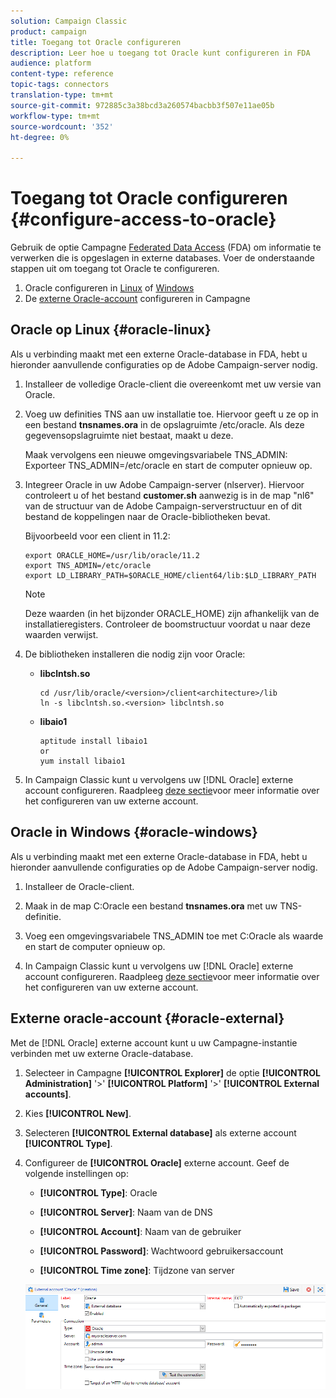 ```yaml
---
solution: Campaign Classic
product: campaign
title: Toegang tot Oracle configureren
description: Leer hoe u toegang tot Oracle kunt configureren in FDA
audience: platform
content-type: reference
topic-tags: connectors
translation-type: tm+mt
source-git-commit: 972885c3a38bcd3a260574bacbb3f507e11ae05b
workflow-type: tm+mt
source-wordcount: '352'
ht-degree: 0%

---
```



# Toegang tot Oracle configureren {#configure-access-to-oracle}

Gebruik de optie Campagne [Federated Data Access](../../installation/using/about-fda.md) (FDA) om informatie te verwerken die is opgeslagen in externe databases. Voer de onderstaande stappen uit om toegang tot Oracle te configureren.

1. Oracle configureren in [Linux](#oracle-linux) of [Windows](#azure-windows)
1. De [externe Oracle-account](#oracle-external) configureren in Campagne

## Oracle op Linux {#oracle-linux}

Als u verbinding maakt met een externe Oracle-database in FDA, hebt u hieronder aanvullende configuraties op de Adobe Campaign-server nodig.

1. Installeer de volledige Oracle-client die overeenkomt met uw versie van Oracle.
1. Voeg uw definities TNS aan uw installatie toe. Hiervoor geeft u ze op in een bestand **tnsnames.ora** in de opslagruimte /etc/oracle. Als deze gegevensopslagruimte niet bestaat, maakt u deze.

   Maak vervolgens een nieuwe omgevingsvariabele TNS_ADMIN: Exporteer TNS_ADMIN=/etc/oracle en start de computer opnieuw op.

1. Integreer Oracle in uw Adobe Campaign-server (nlserver). Hiervoor controleert u of het bestand **customer.sh** aanwezig is in de map &quot;nl6&quot; van de structuur van de Adobe Campaign-serverstructuur en of dit bestand de koppelingen naar de Oracle-bibliotheken bevat.

   Bijvoorbeeld voor een client in 11.2:

   ```
   export ORACLE_HOME=/usr/lib/oracle/11.2
   export TNS_ADMIN=/etc/oracle
   export LD_LIBRARY_PATH=$ORACLE_HOME/client64/lib:$LD_LIBRARY_PATH
   ```

   >[!NOTE]
   >
   >Deze waarden (in het bijzonder ORACLE_HOME) zijn afhankelijk van de installatieregisters. Controleer de boomstructuur voordat u naar deze waarden verwijst.

1. De bibliotheken installeren die nodig zijn voor Oracle:

   * **libclntsh.so**

      ```
      cd /usr/lib/oracle/<version>/client<architecture>/lib
      ln -s libclntsh.so.<version> libclntsh.so
      ```

   * **libaio1**

      ```
      aptitude install libaio1
      or
      yum install libaio1
      ```

1. In Campaign Classic kunt u vervolgens uw [!DNL Oracle] externe account configureren. Raadpleeg [deze sectie](#oracle-external)voor meer informatie over het configureren van uw externe account.

## Oracle in Windows {#oracle-windows}

Als u verbinding maakt met een externe Oracle-database in FDA, hebt u hieronder aanvullende configuraties op de Adobe Campaign-server nodig.

1. Installeer de Oracle-client.

1. Maak in de map C:Oracle een bestand **tnsnames.ora** met uw TNS-definitie.

1. Voeg een omgevingsvariabele TNS_ADMIN toe met C:Oracle als waarde en start de computer opnieuw op.

1. In Campaign Classic kunt u vervolgens uw [!DNL Oracle] externe account configureren. Raadpleeg [deze sectie](#oracle-external)voor meer informatie over het configureren van uw externe account.

## Externe oracle-account {#oracle-external}

Met de [!DNL Oracle] externe account kunt u uw Campagne-instantie verbinden met uw externe Oracle-database.

1. Selecteer in Campagne **[!UICONTROL Explorer]** de optie **[!UICONTROL Administration]** &#39;>&#39; **[!UICONTROL Platform]** &#39;>&#39; **[!UICONTROL External accounts]**.

1. Kies **[!UICONTROL New]**.

1. Selecteren **[!UICONTROL External database]** als externe account **[!UICONTROL Type]**.

1. Configureer de **[!UICONTROL Oracle]** externe account. Geef de volgende instellingen op:

   * **[!UICONTROL Type]**: Oracle

   * **[!UICONTROL Server]**: Naam van de DNS

   * **[!UICONTROL Account]**: Naam van de gebruiker

   * **[!UICONTROL Password]**: Wachtwoord gebruikersaccount

   * **[!UICONTROL Time zone]**: Tijdzone van server

   ![](assets/oracle_config.png)

